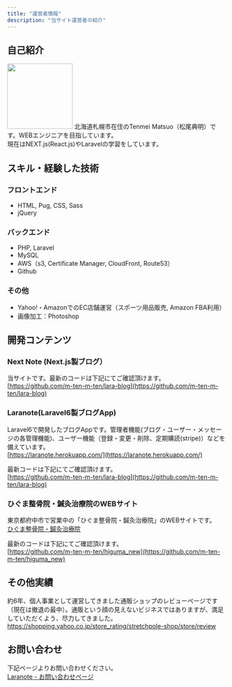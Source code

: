 ```yaml
---
title: "運営者情報"
description: "当サイト運営者の紹介"
---
```


## 自己紹介

<p class="clear-fix">
  <img
  class="float-left circle mr2 mb2"
  src="https://laranote.s3.ap-northeast-1.amazonaws.com/img/face_300x300.jpg"
  alt=""
  width="150px"
  />
  北海道札幌市在住のTenmei Matsuo（松尾典明）です。WEBエンジニアを目指しています。
  <br />
  現在はNEXT.js(React.js)やLaravelの学習をしています。
</p>

## スキル・経験した技術

### フロントエンド

- HTML, Pug, CSS, Sass
- jQuery

### バックエンド

* PHP, Laravel
* MySQL
* AWS（s3, Certificate Manager, CloudFront, Route53）
* Github

### その他

* Yahoo!・AmazonでのEC店舗運営（スポーツ用品販売, Amazon FBA利用）
* 画像加工：Photoshop

## 開発コンテンツ

### Next Note (Next.js製ブログ）

当サイトです。最新のコードは下記にてご確認頂けます。<br />
[https://github.com/m-ten-m-ten/lara-blog](https://github.com/m-ten-m-ten/lara-blog)

### Laranote(Laravel6製ブログApp)

Laravel6で開発したブログAppです。管理者機能(ブログ・ユーザー・メッセージの各管理機能)、ユーザー機能（登録・変更・削除、定期購読(stripe)）などを備えています。<br />
[https://laranote.herokuapp.com/](https://laranote.herokuapp.com/)

最新コードは下記にてご確認頂けます。<br />
[https://github.com/m-ten-m-ten/lara-blog](https://github.com/m-ten-m-ten/lara-blog)

### ひぐま整骨院・鍼灸治療院のWEBサイト

東京都府中市で営業中の「ひぐま整骨院・鍼灸治療院」のWEBサイトです。<br />
[ひぐま整骨院・鍼灸治療院](https://chips-higuma.ssl-lolipop.jp/)

最新のコードは下記にてご確認頂けます。<br />
[https://github.com/m-ten-m-ten/higuma_new](https://github.com/m-ten-m-ten/higuma_new)

## その他実績

約6年、個人事業として運営してきました通販ショップのレビューページです（現在は撤退の最中）。通販という顔の見えないビジネスではありますが、満足していただくよう、尽力してきました。
https://shopping.yahoo.co.jp/store_rating/stretchpole-shop/store/review

## お問い合わせ

下記ページよりお問い合わせください。<br />
[Laranote - お問い合わせページ](https://laranote.herokuapp.com/contact)